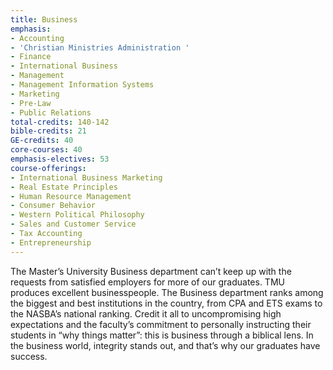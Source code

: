 ```yaml
---
title: Business
emphasis:
- Accounting
- 'Christian Ministries Administration '
- Finance
- International Business
- Management
- Management Information Systems
- Marketing
- Pre-Law
- Public Relations
total-credits: 140-142
bible-credits: 21
GE-credits: 40
core-courses: 40
emphasis-electives: 53
course-offerings:
- International Business Marketing
- Real Estate Principles
- Human Resource Management
- Consumer Behavior
- Western Political Philosophy
- Sales and Customer Service
- Tax Accounting
- Entrepreneurship
---
```


The Master’s University Business department can’t keep up with the requests from satisfied
employers for more of our graduates. TMU produces excellent businesspeople. The Business
department ranks among the biggest and best institutions in the country, from CPA and ETS exams to
the NASBA’s national ranking. Credit it all to uncompromising high expectations and the faculty’s
commitment to personally instructing their students in “why things matter”: this is business through a
biblical lens. In the business world, integrity stands out, and that’s why our graduates have success.